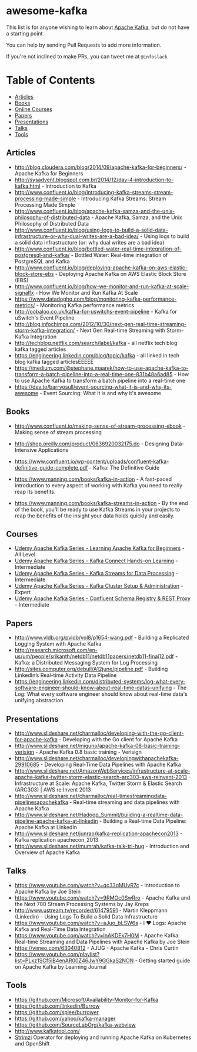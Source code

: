 # awesome-kafka
This list is for anyone wishing to learn about [Apache Kafka](http://kafka.apache.org/), but do not have a starting point.

You can help by sending Pull Requests to add more information.

If you're not inclined to make PRs, you can tweet me at `@infoslack`

Table of Contents
=================

   * [Articles](#articles)
   * [Books](#books)
   * [Online Courses](#courses)
   * [Papers](#papers)
   * [Presentations](#presentations)
   * [Talks](#talks)
   * [Tools](#tools)

## Articles

   * http://blog.cloudera.com/blog/2014/09/apache-kafka-for-beginners/ - Apache Kafka for Beginners
   * http://sysadvent.blogspot.com.br/2014/12/day-4-introduction-to-kafka.html - Introduction to Kafka
   * http://www.confluent.io/blog/introducing-kafka-streams-stream-processing-made-simple - Introducing Kafka Streams: Stream Processing Made Simple
   * http://www.confluent.io/blog/apache-kafka-samza-and-the-unix-philosophy-of-distributed-data - Apache Kafka, Samza, and the Unix Philosophy of Distributed Data
   * http://www.confluent.io/blog/using-logs-to-build-a-solid-data-infrastructure-or-why-dual-writes-are-a-bad-idea/ - Using logs to build a solid data infrastructure (or: why dual writes are a bad idea)
   * http://www.confluent.io/blog/bottled-water-real-time-integration-of-postgresql-and-kafka/ - Bottled Water: Real-time integration of PostgreSQL and Kafka
   * http://www.confluent.io/blog/deploying-apache-kafka-on-aws-elastic-block-store-ebs - Deploying Apache Kafka on AWS Elastic Block Store (EBS)
   * http://www.confluent.io/blog/how-we-monitor-and-run-kafka-at-scale-signalfx - How We Monitor and Run Kafka At Scale
   * https://www.datadoghq.com/blog/monitoring-kafka-performance-metrics/ - Monitoring Kafka performance metrics
   * http://oobaloo.co.uk/kafka-for-uswitchs-event-pipeline - Kafka for uSwitch's Event Pipeline
   * http://blog.infochimps.com/2012/10/30/next-gen-real-time-streaming-storm-kafka-integration/ - Next Gen Real-time Streaming with Storm-Kafka Integration
   * http://techblog.netflix.com/search/label/kafka - all netflix tech blog kafka tagged articles
   * https://engineering.linkedin.com/blog/topic/kafka - all linked in tech blog kafka tagged articlesEEEEE
   * https://medium.com/@stephane.maarek/how-to-use-apache-kafka-to-transform-a-batch-pipeline-into-a-real-time-one-831b48a6ad85 - How to use Apache Kafka to transform a batch pipeline into a real-time one
   * https://dev.to/barryosull/event-sourcing-what-it-is-and-why-its-awesome - Event Sourcing: What it is and why it's awesome
   
## Books

   * http://www.confluent.io/making-sense-of-stream-processing-ebook - Making sense of stream processing
   * http://shop.oreilly.com/product/0636920032175.do - Designing Data-Intensive Applications

   * https://www.confluent.io/wp-content/uploads/confluent-kafka-definitive-guide-complete.pdf - Kafka: The Definitive Guide
   * https://www.manning.com/books/kafka-in-action - A fast-paced introduction to every aspect of working with Kafka you need to really reap its benefits.
   * https://www.manning.com/books/kafka-streams-in-action - By the end of the book, you'll be ready to use Kafka Streams in your projects to reap the benefits of the insight your data holds quickly and easily.
   
## Courses

   * [Udemy Apache Kafka Series - Learning Apache Kafka for Beginners](https://goo.gl/GaCKQN) - All Level
   * [Udemy Apache Kafka Series - Kafka Connect Hands-on Learning](https://goo.gl/wLLLY9) - Intermediate
   * [Udemy Apache Kafka Series - Kafka Streams for Data Processing](https://goo.gl/bro314) - Intermediate
   * [Udemy Apache Kafka Series - Kafka Cluster Setup & Administration](https://goo.gl/1uYAuU) - Expert
   * [Udemy Apache Kafka Series - Confluent Schema Registry & REST Proxy](https://goo.gl/XgWcVz) - Intermediate

## Papers

   * http://www.vldb.org/pvldb/vol8/p1654-wang.pdf - Building a Replicated Logging System with Apache Kafka
   * http://research.microsoft.com/en-us/um/people/srikanth/netdb11/netdb11papers/netdb11-final12.pdf - Kafka: a Distributed Messaging System for Log Processing
   * http://sites.computer.org/debull/A12june/pipeline.pdf - Building LinkedIn’s Real-time Activity Data Pipeline
   * https://engineering.linkedin.com/distributed-systems/log-what-every-software-engineer-should-know-about-real-time-datas-unifying - The Log: What every software engineer should know about real-time data's unifying abstraction

## Presentations

   * http://www.slideshare.net/charmalloc/developing-with-the-go-client-for-apache-kafka - Developing with the Go client for Apache Kafka
   * http://www.slideshare.net/miguno/apache-kafka-08-basic-training-verisign - Apache Kafka 0.8 basic training - Verisign
   * http://www.slideshare.net/charmalloc/developingwithapachekafka-29910685 - Developing Real-Time Data Pipelines with Apache Kafka
   * http://www.slideshare.net/AmazonWebServices/infrastructure-at-scale-apache-kafka-twitter-storm-elastic-search-arc303-aws-reinvent-2013 - Infrastructure at Scale: Apache Kafka, Twitter Storm & Elastic Search (ARC303) | AWS re:Invent 2013
   * http://www.slideshare.net/charmalloc/real-timestreamingdata-pipelinesapachekafka - Real-time streaming and data pipelines with Apache Kafka
   * http://www.slideshare.net/Hadoop_Summit/building-a-realtime-data-pipeline-apache-kafka-at-linkedin - Building a Real-time Data Pipeline: Apache Kafka at LinkedIn
   * http://www.slideshare.net/junrao/kafka-replication-apachecon2013 - Kafka replication apachecon_2013
   * http://www.slideshare.net/mumrah/kafka-talk-tri-hug - Introduction and Overview of Apache Kafka

## Talks

   * https://www.youtube.com/watch?v=qc33qMUvR7c - Introduction to Apache Kafka by Joe Stein
   * https://www.youtube.com/watch?v=9RMOc0SwRro - Apache Kafka and the Next 700 Stream Processing Systems by Jay Kreps
   * http://www.ustream.tv/recorded/61479591 - Martin Kleppmann (Linkedin) - Using Logs To Build a Solid Data Infrastructure
   * https://www.youtube.com/watch?v=aJuo_bLSW6s - I ♥ Logs: Apache Kafka and Real-Time Data Integration
   * https://www.youtube.com/watch?v=InAKDEk7H0M - Apache Kafka: Real-time Streaming and Data Pipelines with Apache Kafka by Joe Stein
   * https://vimeo.com/63040812 - AJUG - Apache Kafka - Chris Curtin
   * https://www.youtube.com/playlist?list=PLkz1SCf5iB4enAR00Z46JwY9GGkaS2NON - Getting started guide on Apache Kafka by Learning Journal

## Tools
   * https://github.com/Microsoft/Availability-Monitor-for-Kafka
   * https://github.com/linkedin/Burrow
   * https://github.com/splee/burrower
   * https://github.com/yahoo/kafka-manager
   * https://github.com/SourceLabOrg/kafka-webview
   * http://www.kafkatool.com/
   * [Strimzi](https://github.com/strimzi/strimzi-kafka-operator) Operator for deploying and running Apache Kafka on Kubernetes and OpenShift
